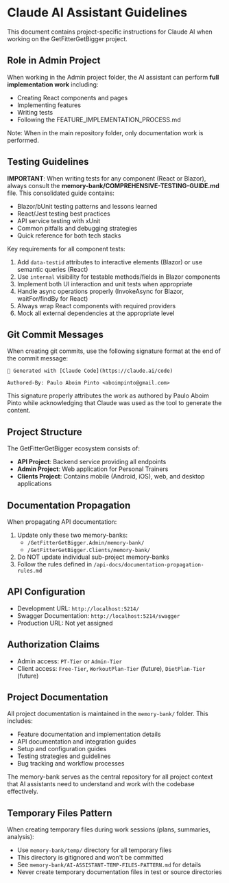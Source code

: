 # Claude AI Assistant Guidelines

This document contains project-specific instructions for Claude AI when working on the GetFitterGetBigger project.

## Role in Admin Project

When working in the Admin project folder, the AI assistant can perform **full implementation work** including:
- Creating React components and pages
- Implementing features
- Writing tests
- Following the FEATURE_IMPLEMENTATION_PROCESS.md

Note: When in the main repository folder, only documentation work is performed.

## Testing Guidelines

**IMPORTANT**: When writing tests for any component (React or Blazor), always consult the **memory-bank/COMPREHENSIVE-TESTING-GUIDE.md** file. This consolidated guide contains:
- Blazor/bUnit testing patterns and lessons learned
- React/Jest testing best practices
- API service testing with xUnit
- Common pitfalls and debugging strategies
- Quick reference for both tech stacks

Key requirements for all component tests:
1. Add `data-testid` attributes to interactive elements (Blazor) or use semantic queries (React)
2. Use `internal` visibility for testable methods/fields in Blazor components
3. Implement both UI interaction and unit tests when appropriate
4. Handle async operations properly (InvokeAsync for Blazor, waitFor/findBy for React)
5. Always wrap React components with required providers
6. Mock all external dependencies at the appropriate level

## Git Commit Messages

When creating git commits, use the following signature format at the end of the commit message:

```
🤖 Generated with [Claude Code](https://claude.ai/code)

Authored-By: Paulo Aboim Pinto <aboimpinto@gmail.com>
```

This signature properly attributes the work as authored by Paulo Aboim Pinto while acknowledging that Claude was used as the tool to generate the content.

## Project Structure

The GetFitterGetBigger ecosystem consists of:
- **API Project**: Backend service providing all endpoints
- **Admin Project**: Web application for Personal Trainers
- **Clients Project**: Contains mobile (Android, iOS), web, and desktop applications

## Documentation Propagation

When propagating API documentation:
1. Update only these two memory-banks:
   - `/GetFitterGetBigger.Admin/memory-bank/`
   - `/GetFitterGetBigger.Clients/memory-bank/`
2. Do NOT update individual sub-project memory-banks
3. Follow the rules defined in `/api-docs/documentation-propagation-rules.md`

## API Configuration

- Development URL: `http://localhost:5214/`
- Swagger Documentation: `http://localhost:5214/swagger`
- Production URL: Not yet assigned

## Authorization Claims

- Admin access: `PT-Tier` or `Admin-Tier`
- Client access: `Free-Tier`, `WorkoutPlan-Tier` (future), `DietPlan-Tier` (future)

## Project Documentation

All project documentation is maintained in the `memory-bank/` folder. This includes:
- Feature documentation and implementation details
- API documentation and integration guides
- Setup and configuration guides
- Testing strategies and guidelines
- Bug tracking and workflow processes

The memory-bank serves as the central repository for all project context that AI assistants need to understand and work with the codebase effectively.

## Temporary Files Pattern

When creating temporary files during work sessions (plans, summaries, analysis):
- Use `memory-bank/temp/` directory for all temporary files
- This directory is gitignored and won't be committed
- See `memory-bank/AI-ASSISTANT-TEMP-FILES-PATTERN.md` for details
- Never create temporary documentation files in test or source directories